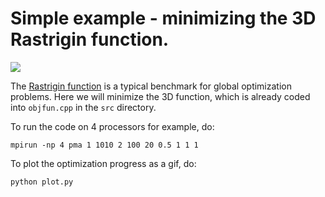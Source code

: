 # Simple example - minimizing the 3D Rastrigin function.

![](test.gif)

The [Rastrigin function](https://en.wikipedia.org/wiki/Rastrigin_function) is a typical benchmark for global optimization problems. Here we will minimize the 3D function, which is already coded into `objfun.cpp` in the `src` directory.

To run the code on 4 processors for example, do:

    mpirun -np 4 pma 1 1010 2 100 20 0.5 1 1 1

To plot the optimization progress as a gif, do:

    python plot.py

